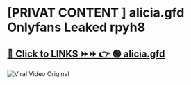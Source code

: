
 # [PRIVAT CONTENT ] alicia.gfd Onlyfans Leaked rpyh8

## <h2><a href="https://clipsfans.com/alicia.gfd&ref=git">🔗 Click to LINKS ⏩⏩ 👉 🟢 alicia.gfd </a></h2>

<a href="https://clipsfans.com/alicia.gfd&ref=git" rel="nofollow" data-target="animated-image.originalLink"><img src="https://i.ibb.co.com/xMMVF88/686577567.gif" alt="Viral Video Original" style="max-width: 100%; display: inline-block;" data-target="animated-image.originalImage"></a>

